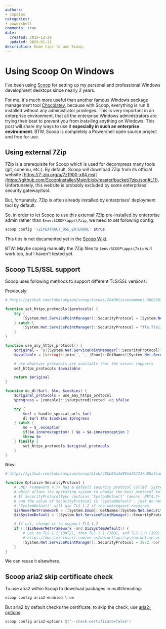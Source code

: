 ```yaml
---
authors:
- copdips
categories:
- powershell
comments: true
date:
  created: 2019-12-29
  updated: 2020-01-11
description: Some tips to use Scoop.
---
```


# Using Scoop On Windows

I've been using [Scoop](https://github.com/lukesampson/scoop) for setting up my personal and professional Windows development desktops since nearly 2 years.

<!-- more -->

For me, it's much more useful than another famous Windows package management tool [Chocolatey](https://github.com/lukesampson/scoop/wiki/Chocolatey-Comparison), because with Scoop, everything is run & installed without any administrator privileges.
This is very important in an enterprise environment, that all the enterprise Windows administrators are trying their best to prevent you from installing anything on Windows. This post will share my ways to use it **especially in such an enterprise environment**. BTW, Scoop is completely a Powershell open source project and free for use.

## Using external 7Zip

7Zip is a prerequisite for Scoop which is used for decompress many tools (git, conemu, etc.).
By default, Scoop will download 7Zip from its official website [https://7-zip.org/a/7z1900-x64.msi](https://github.com/ScoopInstaller/Main/blob/master/bucket/7zip.json#L11).
Unfortunately, this website is probably excluded by some enterprises' security gateway/tool.

But, fortunately, 7Zip is often already installed by enterprises' deployment tool by default.

So, in order to let Scoop to use this external 7Zip pre-installed by enterprise admin rather than `$env:SCOOP\apps\7zip`, we need to set following config:

```powershell
scoop config '7ZIPEXTRACT_USE_EXTERNAL' $true
```

This tips is not documented yet in the [Scoop Wiki](https://github.com/lukesampson/scoop/wiki).

BTW: Maybe coping manually the 7Zip files to `$env:SCOOP\apps\7zip` will work too, but I haven't tested yet.

## Scoop TLS/SSL support

Scoop uses following methods to support different TLS/SSL versions:

Previously:

```powershell
# https://github.com/lukesampson/scoop/issues/2040#issuecomment-368298352

function set_https_protocols($protocols) {
    try {
        [System.Net.ServicePointManager]::SecurityProtocol = [System.Net.SecurityProtocolType] $protocols
    } catch {
        [System.Net.ServicePointManager]::SecurityProtocol = "Tls,Tls11,Tls12"
    }
}

function use_any_https_protocol() {
    $original = "$([System.Net.ServicePointManager]::SecurityProtocol)"
    $available = [string]::join(', ', [Enum]::GetNames([System.Net.SecurityProtocolType]))

    # use whatever protocols are available that the server supports
    set_https_protocols $available

    return $original
}

function do_dl($url, $to, $cookies) {
    $original_protocols = use_any_https_protocol
    $progress = [console]::isoutputredirected -eq $false

    try {
        $url = handle_special_urls $url
        dl $url $to $cookies $progress
    } catch {
        $e = $_.exception
        if($e.innerexception) { $e = $e.innerexception }
        throw $e
    } finally {
        set_https_protocols $original_protocols
    }
}
```

Now:

```powershell
# https://github.com/lukesampson/scoop/blob/48bb96a3d80ed722317a88afbae126c40ee205e8/lib/core.ps1#L1

function Optimize-SecurityProtocol {
    # .NET Framework 4.7+ has a default security protocol called 'SystemDefault',
    # which allows the operating system to choose the best protocol to use.
    # If SecurityProtocolType contains 'SystemDefault' (means .NET4.7+ detected)
    # and the value of SecurityProtocol is 'SystemDefault', just do nothing on SecurityProtocol,
    # 'SystemDefault' will use TLS 1.2 if the webrequest requires.
    $isNewerNetFramework = ([System.Enum]::GetNames([System.Net.SecurityProtocolType]) -contains 'SystemDefault')
    $isSystemDefault = ([System.Net.ServicePointManager]::SecurityProtocol.Equals([System.Net.SecurityProtocolType]::SystemDefault))

    # If not, change it to support TLS 1.2
    if (!($isNewerNetFramework -and $isSystemDefault)) {
        # Set to TLS 1.2 (3072), then TLS 1.1 (768), and TLS 1.0 (192). Ssl3 has been superseded,
        # https://docs.microsoft.com/en-us/dotnet/api/system.net.securityprotocoltype?view=netframework-4.5
        [System.Net.ServicePointManager]::SecurityProtocol = 3072 -bor 768 -bor 192
    }
}
```

We can reuse it elsewhere.

## Scoop aria2 skip certificate check

To use aria2 within Scoop to download packages in multithreading:

```powershell
scoop config aria2-enabled true
```

But aria2 by default checks the certificate, to skip the check, use [aria2-options](https://github.com/lukesampson/scoop/pull/3780):

```powershell
scoop config aria2-options @('--check-certificate=false')
```
